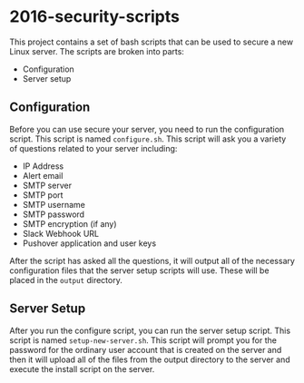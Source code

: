 # 2016-security-scripts

This project contains a set of bash scripts that can be used to secure a new Linux server. The scripts are broken into parts:

  - Configuration
  - Server setup

## Configuration

Before you can use secure your server, you need to run the configuration script. This script is named `configure.sh`. This script will ask you a variety of questions related to your server including:

  - IP Address
  - Alert email
  - SMTP server
  - SMTP port
  - SMTP username
  - SMTP password
  - SMTP encryption (if any)
  - Slack Webhook URL
  - Pushover application and user keys

After the script has asked all the questions, it will output all of the necessary configuration files that the server setup scripts will use. These will be placed in the `output` directory.

## Server Setup

After you run the configure script, you can run the server setup script. This script is named `setup-new-server.sh`. This script will prompt you for the password for the ordinary user account that is created on the server and then it will upload all of the files from the output directory to the server and execute the install script on the server.  